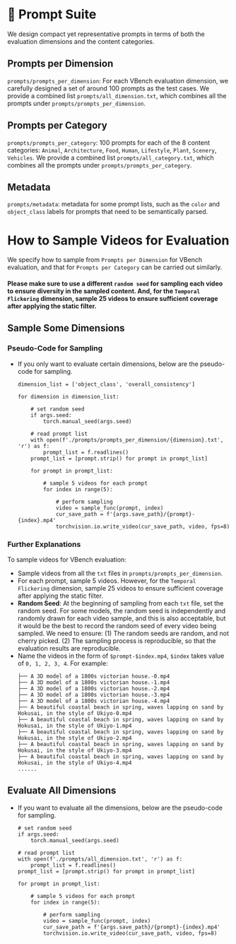 # :bookmark_tabs: Prompt Suite

We design compact yet representative prompts in terms of both the evaluation dimensions and the content categories.


## Prompts per Dimension
`prompts/prompts_per_dimension`: For each VBench evaluation dimension, we carefully designed a set of around 100 prompts as the test cases.
We provide a combined list `prompts/all_dimension.txt`, which combines all the prompts under `prompts/prompts_per_dimension`.

## Prompts per Category
`prompts/prompts_per_category`: 100 prompts for each of the 8 content categories: `Animal`, `Architecture`, `Food`, `Human`, `Lifestyle`, `Plant`, `Scenery`, `Vehicles`.
We provide a combined list `prompts/all_category.txt`, which combines all the prompts under `prompts/prompts_per_category`.

## Metadata
`prompts/metadata`: metadata for some prompt lists, such as the `color` and `object_class` labels for prompts that need to be semantically parsed.


# How to Sample Videos for Evaluation

We specify how to sample from `Prompts per Dimension` for VBench evaluation, and that for `Prompts per Category` can be carried out similarly. 
#### Please make sure to use a different `random seed` for sampling each video to ensure diversity in the sampled content. And, for the `Temporal Flickering` dimension, sample 25 videos to ensure sufficient coverage after applying the static filter.

## Sample Some Dimensions

### Pseudo-Code for Sampling
- If you only want to evaluate certain dimensions, below are the pseudo-code for sampling.
    ```
    dimension_list = ['object_class', 'overall_consistency']

    for dimension in dimension_list:

        # set random seed
        if args.seed:
            torch.manual_seed(args.seed)    
        
        # read prompt list
        with open(f'./prompts/prompts_per_dimension/{dimension}.txt', 'r') as f:
            prompt_list = f.readlines()
        prompt_list = [prompt.strip() for prompt in prompt_list]
        
        for prompt in prompt_list:

            # sample 5 videos for each prompt
            for index in range(5):

                # perform sampling
                video = sample_func(prompt, index)    
                cur_save_path = f'{args.save_path}/{prompt}-{index}.mp4'
                torchvision.io.write_video(cur_save_path, video, fps=8)
    ```

### Further Explanations

To sample videos for VBench evaluation:
- Sample videos from all the `txt` files in `prompts/prompts_per_dimension`. 
- For each prompt, sample 5 videos. However, for the `Temporal Flickering` dimension, sample 25 videos to ensure sufficient coverage after applying the static filter.
- **Random Seed**: At the beginning of sampling from each `txt` file, set the random seed. For some models, the random seed is independently and randomly drawn for each video sample, and this is also acceptable, but it would be the best to record the random seed of every video being sampled. We need to ensure: (1) The random seeds are random, and not cherry picked. (2) The sampling process is reproducible, so that the evaluation results are reproducible.
- Name the videos in the form of `$prompt-$index.mp4`, `$index` takes value of `0, 1, 2, 3, 4`. For example:
    ```                   
    ├── A 3D model of a 1800s victorian house.-0.mp4                                       
    ├── A 3D model of a 1800s victorian house.-1.mp4                                       
    ├── A 3D model of a 1800s victorian house.-2.mp4                                       
    ├── A 3D model of a 1800s victorian house.-3.mp4                                       
    ├── A 3D model of a 1800s victorian house.-4.mp4                                       
    ├── A beautiful coastal beach in spring, waves lapping on sand by Hokusai, in the style of Ukiyo-0.mp4                                                                      
    ├── A beautiful coastal beach in spring, waves lapping on sand by Hokusai, in the style of Ukiyo-1.mp4                                                                      
    ├── A beautiful coastal beach in spring, waves lapping on sand by Hokusai, in the style of Ukiyo-2.mp4                                                                      
    ├── A beautiful coastal beach in spring, waves lapping on sand by Hokusai, in the style of Ukiyo-3.mp4                                                                      
    ├── A beautiful coastal beach in spring, waves lapping on sand by Hokusai, in the style of Ukiyo-4.mp4 
    ......
    ```
## Evaluate All Dimensions

- If you want to evaluate all the dimensions, below are the pseudo-code for sampling.
    ```
    # set random seed
    if args.seed:
        torch.manual_seed(args.seed)    
    
    # read prompt list
    with open(f'./prompts/all_dimension.txt', 'r') as f:
        prompt_list = f.readlines()
    prompt_list = [prompt.strip() for prompt in prompt_list]
    
    for prompt in prompt_list:

        # sample 5 videos for each prompt
        for index in range(5):

            # perform sampling
            video = sample_func(prompt, index)    
            cur_save_path = f'{args.save_path}/{prompt}-{index}.mp4'
            torchvision.io.write_video(cur_save_path, video, fps=8)
    ```

